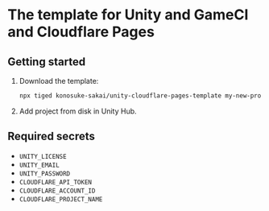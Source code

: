 # The template for Unity and GameCI and Cloudflare Pages

## Getting started

1. Download the template:

    ```bash
    npx tiged konosuke-sakai/unity-cloudflare-pages-template my-new-project
    ```

2. Add project from disk in Unity Hub.

## Required secrets

- `UNITY_LICENSE`
- `UNITY_EMAIL`
- `UNITY_PASSWORD`
- `CLOUDFLARE_API_TOKEN`
- `CLOUDFLARE_ACCOUNT_ID`
- `CLOUDFLARE_PROJECT_NAME`
